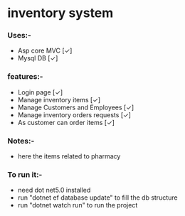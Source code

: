 # inventory system
### Uses:-
* Asp core MVC [&check;]
* Mysql DB [&check;]

### features:-
* Login page [&check;]
* Manage inventory items [&check;]
* Manage Customers and Employees [&check;]
* Manage inventory orders requests [&check;]
* As customer can order items [&check;]

### Notes:-
* here the items related to pharmacy 


### To run it:-
* need dot net5.0 installed
* run "dotnet ef database update" to fill the db structure
* run "dotnet watch run" to run the project
